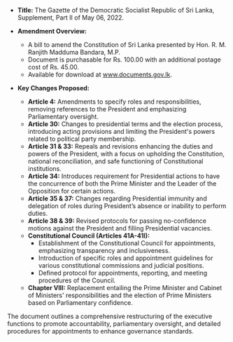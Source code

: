 - **Title:** The Gazette of the Democratic Socialist Republic of Sri Lanka, Supplement, Part II of May 06, 2022.
  
- **Amendment Overview:**
  - A bill to amend the Constitution of Sri Lanka presented by Hon. R. M. Ranjith Madduma Bandara, M.P.
  - Document is purchasable for Rs. 100.00 with an additional postage cost of Rs. 45.00.
  - Available for download at www.documents.gov.lk.

- **Key Changes Proposed:**
  - **Article 4:** Amendments to specify roles and responsibilities, removing references to the President and emphasizing Parliamentary oversight.
  - **Article 30:** Changes to presidential terms and the election process, introducing acting provisions and limiting the President's powers related to political party membership.
  - **Article 31 & 33:** Repeals and revisions enhancing the duties and powers of the President, with a focus on upholding the Constitution, national reconciliation, and safe functioning of Constitutional institutions.
  - **Article 34:** Introduces requirement for Presidential actions to have the concurrence of both the Prime Minister and the Leader of the Opposition for certain actions.
  - **Article 35 & 37:** Changes regarding Presidential immunity and delegation of roles during President’s absence or inability to perform duties.
  - **Article 38 & 39:** Revised protocols for passing no-confidence motions against the President and filling Presidential vacancies.
  - **Constitutional Council (Articles 41A-41I):**
    - Establishment of the Constitutional Council for appointments, emphasizing transparency and inclusiveness.
    - Introduction of specific roles and appointment guidelines for various constitutional commissions and judicial positions.
    - Defined protocol for appointments, reporting, and meeting procedures of the Council.
  - **Chapter VIII:** Replacement entailing the Prime Minister and Cabinet of Ministers' responsibilities and the election of Prime Ministers based on Parliamentary confidence.

The document outlines a comprehensive restructuring of the executive functions to promote accountability, parliamentary oversight, and detailed procedures for appointments to enhance governance standards.